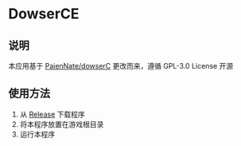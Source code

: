 # DowserCE

## 说明

本应用基于 [PaienNate/dowserC](https://github.com/PaienNate/dowserC/) 更改而来，遵循 GPL-3.0 License 开源

## 使用方法

1. 从 [Release](https://github.com/Akinoyuu/DowserCE/releases) 下载程序
2. 将本程序放置在游戏根目录
3. 运行本程序